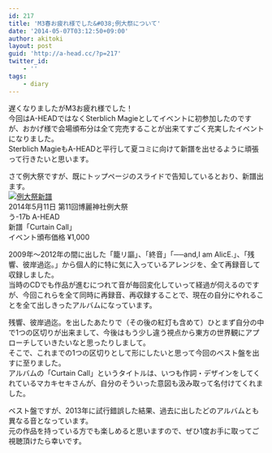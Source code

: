 ```yaml
---
id: 217
title: 'M3春お疲れ様でした&#038;例大祭について'
date: '2014-05-07T03:12:50+09:00'
author: akitoki
layout: post
guid: 'http://a-head.cc/?p=217'
twitter_id:
    - ''
tags:
    - diary
---
```


遅くなりましたがM3お疲れ様でした！  
今回はA-HEADではなくSterblich Magieとしてイベントに初参加したのですが、おかげ様で会場頒布分は全て完売することが出来てすごく充実したイベントになりました。  
Sterblich MagieもA-HEADと平行して夏コミに向けて新譜を出せるように頑張って行きたいと思います。

さて例大祭ですが、既にトップページのスライドで告知しているとおり、新譜出ます。  
[![例大祭新譜](http://a-head.cc/wp/wp-content/uploads/slide4.jpg)](http://a-head.cc/rei11/)  
2014年5月11日 第11回博麗神社例大祭  
う-17b A-HEAD  
新譜「Curtain Call」  
イベント頒布価格 ¥1,000

2009年〜2012年の間に出した「籠リ謳」、「終音」「──and,I am AlicE.」、「残響、彼岸過迄。」から個人的に特に気に入っているアレンジを、全て再録音して収録しました。  
当時のCDでも作品が進むにつれて音が毎回変化していって経過が伺えるのですが、今回これらを全て同時に再録音、再収録することで、現在の自分にやれることを全て出しきったアルバムになっています。

残響、彼岸過迄。を出したあたりで（その後の紅灯も含めて）ひとまず自分の中で1つの区切りが出来まして、今後はもう少し違う視点から東方の世界観にアプローチしていきたいなと思ったりしまして。  
そこで、これまでの1つの区切りとして形にしたいと思って今回のベスト盤を出すに至りました。  
アルバムの「Curtain Call」というタイトルは、いつも作詞・デザインをしてくれているマカキセキさんが、自分のそういった意図も汲み取って名付けてくれました。

ベスト盤ですが、2013年に試行錯誤した結果、過去に出したどのアルバムとも異なる音となっています。  
元の作品を持っている方でも楽しめると思いますので、ぜひ1度お手に取ってご視聴頂けたら幸いです。
